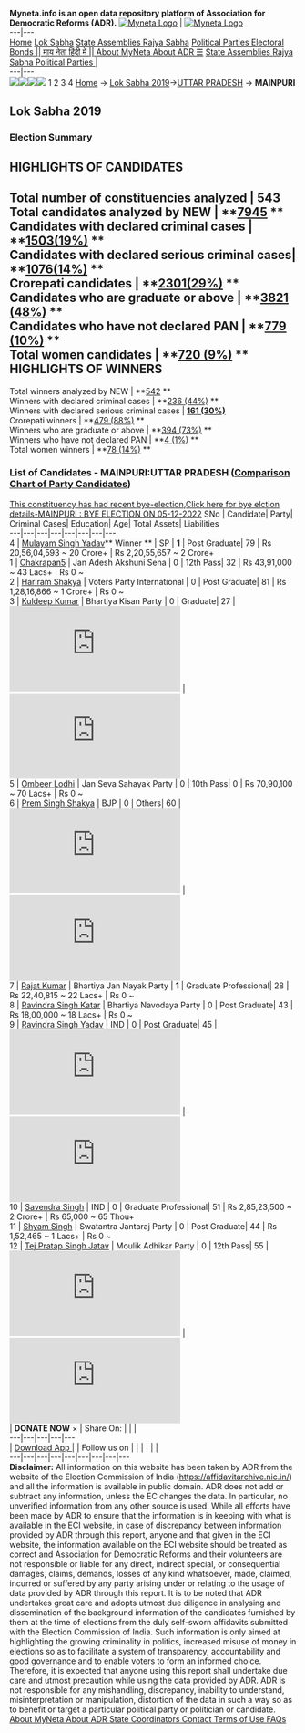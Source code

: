 **Myneta.info is an open data repository platform of Association for Democratic Reforms (ADR).**
[![Myneta Logo](https://www.myneta.info/lib/img/myneta-logo.png)](https://www.myneta.info/) | [![Myneta Logo](https://www.myneta.info/lib/img/adr-logo.png)](https://adrindia.org)  
---|---  
[Home](https://www.myneta.info/) [Lok Sabha](https://www.myneta.info/#ls "Lok Sabha") [ State Assemblies ](https://www.myneta.info/#sa "State Assemblies") [Rajya Sabha](https://www.myneta.info/#rs "Rajya Sabha") [Political Parties ](https://www.myneta.info/party "Political Parties") [ Electoral Bonds ](https://www.myneta.info/electoral_bonds "Electoral Bonds") [ || माय नेता हिंदी में || ](https://translate.google.co.in/translate?prev=hp&hl=en&js=y&u=www.myneta.info&sl=en&tl=hi&history_state0=) [ About MyNeta ](https://adrindia.org/content/about-myneta) [ About ADR ](https://adrindia.org/about-adr/who-we-are) [☰](javascript:void\(0\))
[ State Assemblies ](https://www.myneta.info/#sa "State Assemblies") [ Rajya Sabha ](https://www.myneta.info/#rs "Rajya Sabha") [ Political Parties ](https://www.myneta.info/party "Political Parties")
|   
---|---  
![](https://www.myneta.info/lib/img/banner/banner-1.png)![](https://www.myneta.info/lib/img/banner/banner-2.png)![](https://www.myneta.info/lib/img/banner/banner-3.png)![](https://www.myneta.info/lib/img/banner/banner-4.png)
1  2  3  4 
[Home](https://www.myneta.info/) → [Lok Sabha 2019](https://www.myneta.info/LokSabha2019/)→[UTTAR PRADESH](https://www.myneta.info/LokSabha2019/index.php?action=show_constituencies&state_id=57) → **MAINPURI**
### 
## Lok Sabha 2019
###  Election Summary 
HIGHLIGHTS OF CANDIDATES  
---  
Total number of constituencies analyzed |  543   
Total candidates analyzed by NEW | **[7945](https://www.myneta.info/LokSabha2019/index.php?action=summary&subAction=candidates_analyzed&sort=candidate#summary) **  
Candidates with declared criminal cases | **[1503(19%)](https://www.myneta.info/LokSabha2019/index.php?action=summary&subAction=crime&sort=candidate#summary) **  
Candidates with declared serious criminal cases| **[1076(14%)](https://www.myneta.info/LokSabha2019/index.php?action=summary&subAction=serious_crime&sort=candidate#summary) **  
Crorepati candidates | **[2301(29%)](https://www.myneta.info/LokSabha2019/index.php?action=summary&subAction=crorepati&sort=candidate#summary) **  
Candidates who are graduate or above | **[3821 (48%)](https://www.myneta.info/LokSabha2019/index.php?action=summary&subAction=education&sort=candidate#summary) **  
Candidates who have not declared PAN | **[779 (10%)](https://www.myneta.info/LokSabha2019/index.php?action=summary&subAction=without_pan&sort=candidate#summary) **  
Total women candidates | **[720 (9%)](https://www.myneta.info/LokSabha2019/index.php?action=summary&subAction=women_candidate&sort=candidate#summary) **  
HIGHLIGHTS OF WINNERS  
---  
Total winners analyzed by NEW | **[542](https://www.myneta.info/LokSabha2019/index.php?action=summary&subAction=winner_analyzed&sort=candidate#summary) **  
Winners with declared criminal cases | **[236 (44%)](https://www.myneta.info/LokSabha2019/index.php?action=summary&subAction=winner_crime&sort=candidate#summary) **  
Winners with declared serious criminal cases | **[161 (30%)](https://www.myneta.info/LokSabha2019/index.php?action=summary&subAction=winner_serious_crime&sort=candidate#summary)**  
Crorepati winners | **[479 (88%)](https://www.myneta.info/LokSabha2019/index.php?action=summary&subAction=winner_crorepati&sort=candidate#summary) **  
Winners who are graduate or above | **[394 (73%)](https://www.myneta.info/LokSabha2019/index.php?action=summary&subAction=winner_education&sort=candidate#summary) **  
Winners who have not declared PAN | **[4 (1%)](https://www.myneta.info/LokSabha2019/index.php?action=summary&subAction=winner_without_pan&sort=candidate#summary) **  
Total women winners | **[78 (14%)](https://www.myneta.info/LokSabha2019/index.php?action=summary&subAction=winner_women&sort=candidate#summary) **  
### List of Candidates - MAINPURI:UTTAR PRADESH ([Comparison Chart of Party Candidates](https://www.myneta.info/LokSabha2019/comparisonchart.php?constituency_id=889))
[This constituency has had recent bye-election,Click here for bye elction details-MAINPURI : BYE ELECTION ON 05-12-2022](https://www.myneta.info/LokSabha2019/index.php?action=show_candidates&constituency_id=1024)
SNo | Candidate| Party| Criminal Cases| Education| Age| Total Assets| Liabilities  
---|---|---|---|---|---|---|---  
4  | [Mulayam Singh Yadav](https://www.myneta.info/LokSabha2019/candidate.php?candidate_id=7433)** Winner ** | SP | **1** | Post Graduate| 79 | Rs 20,56,04,593 ~ 20 Crore+ | Rs 2,20,55,657 ~ 2 Crore+  
1  | [Chakrapan5](https://www.myneta.info/LokSabha2019/candidate.php?candidate_id=7434) | Jan Adesh Akshuni Sena | 0 | 12th Pass| 32 | Rs 43,91,000 ~ 43 Lacs+ | Rs 0 ~   
2  | [Hariram Shakya](https://www.myneta.info/LokSabha2019/candidate.php?candidate_id=7432) | Voters Party International | 0 | Post Graduate| 81 | Rs 1,28,16,866 ~ 1 Crore+ | Rs 0 ~   
3  | [Kuldeep Kumar](https://www.myneta.info/LokSabha2019/candidate.php?candidate_id=8354) | Bhartiya Kisan Party | 0 | Graduate| 27 | ![](https://myneta.info/image_v2.php?myneta_folder=LokSabha2019&candidate_id=8354&col=ta) | ![](https://myneta.info/image_v2.php?myneta_folder=LokSabha2019&candidate_id=8354&col=lia)  
5  | [Ombeer Lodhi](https://www.myneta.info/LokSabha2019/candidate.php?candidate_id=8356) | Jan Seva Sahayak Party | 0 | 10th Pass| 0 | Rs 70,90,100 ~ 70 Lacs+ | Rs 0 ~   
6  | [Prem Singh Shakya](https://www.myneta.info/LokSabha2019/candidate.php?candidate_id=8352) | BJP | 0 | Others| 60 | ![](https://myneta.info/image_v2.php?myneta_folder=LokSabha2019&candidate_id=8352&col=ta) | ![](https://myneta.info/image_v2.php?myneta_folder=LokSabha2019&candidate_id=8352&col=lia)  
7  | [Rajat Kumar](https://www.myneta.info/LokSabha2019/candidate.php?candidate_id=8348) | Bhartiya Jan Nayak Party | **1** | Graduate Professional| 28 | Rs 22,40,815 ~ 22 Lacs+ | Rs 0 ~   
8  | [Ravindra Singh Katar](https://www.myneta.info/LokSabha2019/candidate.php?candidate_id=8346) | Bhartiya Navodaya Party | 0 | Post Graduate| 43 | Rs 18,00,000 ~ 18 Lacs+ | Rs 0 ~   
9  | [Ravindra Singh Yadav](https://www.myneta.info/LokSabha2019/candidate.php?candidate_id=11162) | IND | 0 | Post Graduate| 45 | ![](https://myneta.info/image_v2.php?myneta_folder=LokSabha2019&candidate_id=11162&col=ta) | ![](https://myneta.info/image_v2.php?myneta_folder=LokSabha2019&candidate_id=11162&col=lia)  
10  | [Savendra Singh](https://www.myneta.info/LokSabha2019/candidate.php?candidate_id=8349) | IND | 0 | Graduate Professional| 51 | Rs 2,85,23,500 ~ 2 Crore+ | Rs 65,000 ~ 65 Thou+  
11  | [Shyam Singh](https://www.myneta.info/LokSabha2019/candidate.php?candidate_id=8347) | Swatantra Jantaraj Party | 0 | Post Graduate| 44 | Rs 1,52,465 ~ 1 Lacs+ | Rs 0 ~   
12  | [Tej Pratap Singh Jatav](https://www.myneta.info/LokSabha2019/candidate.php?candidate_id=7431) | Moulik Adhikar Party | 0 | 12th Pass| 55 | ![](https://myneta.info/image_v2.php?myneta_folder=LokSabha2019&candidate_id=7431&col=ta) | ![](https://myneta.info/image_v2.php?myneta_folder=LokSabha2019&candidate_id=7431&col=lia)  
|  **DONATE NOW** × |  Share On:  | [](https://api.whatsapp.com/send?text=https%3A%2F%2Fmyneta.info%2Fpunjab2022%2Findex.php%3Faction%3Dshow_constituencies%26state_id%3D19) | [](https://www.facebook.com/sharer/sharer.php?u=https%3A%2F%2Fmyneta.info%2Fpunjab2022%2Findex.php%3Faction%3Dshow_constituencies%26state_id%3D19) | [](https://twitter.com/share?url=https%3A%2F%2Fmyneta.info%2Fpunjab2022%2Findex.php%3Faction%3Dshow_constituencies%26state_id%3D19)  
---|---|---|---|---  
| [ Download App ](https://play.google.com/store/apps/details?id=com.webrosoft.myneta1&pcampaignid=pcampaignidMKT-Other-global-all-co-prtnr-py-PartBadge-Mar2515-1) | [](https://play.google.com/store/apps/details?id=com.webrosoft.myneta1&pcampaignid=pcampaignidMKT-Other-global-all-co-prtnr-py-PartBadge-Mar2515-1) |  Follow us on  | [](https://www.facebook.com/adrindia.org/) | [](https://twitter.com/adrspeaks) | [](https://groups.google.com/g/national-election-watch?hl=en&pli=1) | [](https://www.instagram.com/adrspeaks/) | [](https://www.youtube.com/user/adrspeaks) | [](https://sharechat.com/profile/adrspeaks)  
---|---|---|---|---|---|---|---|---  
**Disclaimer:** All information on this website has been taken by ADR from the website of the Election Commission of India (https://affidavitarchive.nic.in/) and all the information is available in public domain. ADR does not add or subtract any information, unless the EC changes the data. In particular, no unverified information from any other source is used. While all efforts have been made by ADR to ensure that the information is in keeping with what is available in the ECI website, in case of discrepancy between information provided by ADR through this report, anyone and that given in the ECI website, the information available on the ECI website should be treated as correct and Association for Democratic Reforms and their volunteers are not responsible or liable for any direct, indirect special, or consequential damages, claims, demands, losses of any kind whatsoever, made, claimed, incurred or suffered by any party arising under or relating to the usage of data provided by ADR through this report. It is to be noted that ADR undertakes great care and adopts utmost due diligence in analysing and dissemination of the background information of the candidates furnished by them at the time of elections from the duly self-sworn affidavits submitted with the Election Commission of India. Such information is only aimed at highlighting the growing criminality in politics, increased misuse of money in elections so as to facilitate a system of transparency, accountability and good governance and to enable voters to form an informed choice. Therefore, it is expected that anyone using this report shall undertake due care and utmost precaution while using the data provided by ADR. ADR is not responsible for any mishandling, discrepancy, inability to understand, misinterpretation or manipulation, distortion of the data in such a way so as to benefit or target a particular political party or politician or candidate. 
[ About MyNeta ](https://adrindia.org/content/about-myneta) [ About ADR ](https://adrindia.org/about-adr/who-we-are) [ State Coordinators ](https://adrindia.org/about-adr/state-coordinators) [ Contact ](https://adrindia.org/contact-us) [ Terms of Use ](https://adrindia.org/content/adr-terms-use) [ FAQs ](https://adrindia.org/content/faqs)
